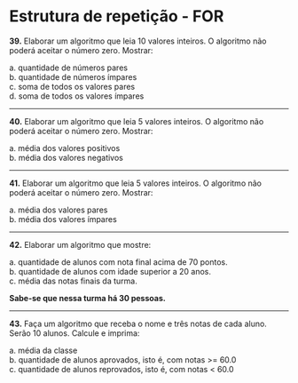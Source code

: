 # Estrutura de repetição - FOR 

<Strong>39.</Strong> Elaborar um algoritmo que leia 10 valores inteiros. 
O algoritmo não poderá aceitar o número zero. Mostrar: 

a. quantidade de números pares<br> 
b. quantidade de números ímpares<br> 
c. soma de todos os valores pares<br> 
d. soma de todos os valores ímpares<br> 
<hr>
<Strong>40.</Strong> Elaborar um algoritmo que leia 5 valores inteiros. 
O algoritmo não poderá aceitar o número zero. Mostrar: 

a. média dos valores positivos<br> 
b. média dos valores negativos<br> 
<hr>
<Strong>41.</Strong> Elaborar um algoritmo que leia 5 valores inteiros. 
O algoritmo não poderá aceitar o número zero. Mostrar: 

a. média dos valores pares<br> 
b. média dos valores ímpares<br> 
<hr>
<Strong>42.</Strong> Elaborar um algoritmo que mostre: 

a. quantidade de alunos com nota final acima de 70 pontos.<br> 
b. quantidade de alunos com idade superior a 20 anos. <br>
c. média das notas finais da turma. <br>

<Strong>Sabe-se que nessa turma há 30 pessoas. </Strong>
<hr>
<Strong>43.</Strong> Faça um algoritmo que receba o nome e três notas de cada aluno. Serão 10 alunos. 
Calcule e imprima: 

a. média da classe <br>
b. quantidade de alunos aprovados, isto é, com notas >= 60.0 <br>
c. quantidade de alunos reprovados, isto é, com notas < 60.0 <br>

 

 

 

 

 
